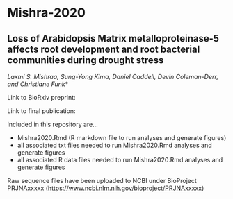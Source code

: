 # Mishra-2020
## Loss of Arabidopsis Matrix metalloproteinase-5 affects root development and root bacterial communities during drought stress

*Laxmi S. Mishraa, Sung-Yong Kima, Daniel Caddell, Devin Coleman-Derr, and Christiane Funk**

Link to BioRxiv preprint:

Link to final publication:

Included in this repository are...
+ Mishra2020.Rmd (R markdown file to run analyses and generate figures)
+ all associated txt files needed to run Mishra2020.Rmd analyses and generate figures
+ all associated R data files needed to run Mishra2020.Rmd analyses and generate figures

Raw sequence files have been uploaded to NCBI under BioProject PRJNAxxxxx (https://www.ncbi.nlm.nih.gov/bioproject/PRJNAxxxxx)
